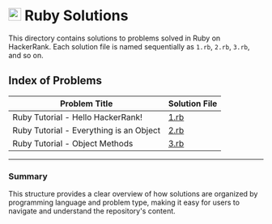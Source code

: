 # <img src="https://www.ruby-lang.org/images/header-ruby-logo.png" alt="Ruby Logo" width="25" height="25"> Ruby Solutions

This directory contains solutions to problems solved in Ruby on HackerRank. Each solution file is named sequentially as `1.rb`, `2.rb`, `3.rb`, and so on.


## Index of Problems

| Problem Title                    | Solution File |
|----------------------------------|---------------|
| Ruby Tutorial - Hello HackerRank!| [1.rb](1.rb)  |
| Ruby Tutorial - Everything is an Object| [2.rb](2.rb)|
| Ruby Tutorial - Object Methods| [3.rb](3.rb)|

---

### Summary

This structure provides a clear overview of how solutions are organized by programming language and problem type, making it easy for users to navigate and understand the repository's content.

